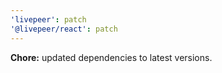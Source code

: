 ```yaml
---
'livepeer': patch
'@livepeer/react': patch
---
```


**Chore:** updated dependencies to latest versions.
